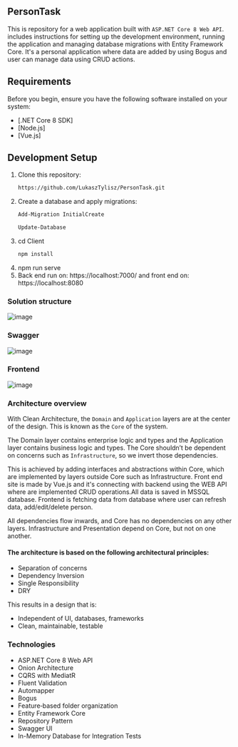 ## PersonTask

This is repository for a web application built with `ASP.NET Core 8 Web API`.  includes instructions for setting up the development environment, running the application and managing database migrations with Entity Framework Core. It's a personal application where data are added by using Bogus and user can manage data using CRUD actions.

## Requirements

Before you begin, ensure you have the following software installed on your system:

- [.NET Core 8 SDK]
- [Node.js]
- [Vue.js]

## Development Setup
1. Clone this repository:
   ```bash
   https://github.com/LukaszTylisz/PersonTask.git
1. Create a database and apply migrations:
   ```bash
   Add-Migration InitialCreate
   
   Update-Database
2. cd Client
    ```bash
    npm install
3. npm run serve
4. Back end run on: https://localhost:7000/ and front end on: https://localhost:8080

### Solution structure

![image](https://github.com/LukaszTylisz/PersonTask/assets/86656091/9cf17022-d224-4d7e-9e71-19ae174d0706)


### Swagger

![image](https://github.com/LukaszTylisz/PersonTask/assets/86656091/d0494b43-d11b-42fc-a209-7cd5639e94e8)


### Frontend

![image](https://github.com/LukaszTylisz/PersonTask/assets/86656091/9bd17c6c-81cf-4842-a38a-07e4bc0ba75b)



### Architecture overview

With Clean Architecture, the `Domain` and `Application` layers are at the center of the design. This is known as the `Core` of the system. 

The Domain layer contains enterprise logic and types and the Application layer contains business logic and types.
The Core shouldn’t be dependent on concerns such as `Infrastructure`, so we invert those dependencies.

This is achieved by adding interfaces and abstractions within Core, which are implemented by layers outside Core such as Infrastructure. Front end site is made by Vue.js and it's connecting with backend using the WEB API where are implemented CRUD operations.All data is saved in MSSQL database.
Frontend is fetching data from database where user can refresh data, add/edit/delete person.

All dependencies flow inwards, and Core has no dependencies on any other layers.
Infrastructure and Presentation depend on Core, but not on one another.

#### The architecture is based on the following architectural principles:
- Separation of concerns
- Dependency Inversion
- Single Responsibility
- DRY

This results in a design that is: 
- Independent of UI, databases, frameworks
- Clean, maintainable, testable

### Technologies
- ASP.NET Core 8 Web API
- Onion Architecture
- CQRS with MediatR
- Fluent Validation
- Automapper
- Bogus
- Feature‑based folder organization
- Entity Framework Core
- Repository Pattern
- Swagger UI
- In-Memory Database for Integration Tests
